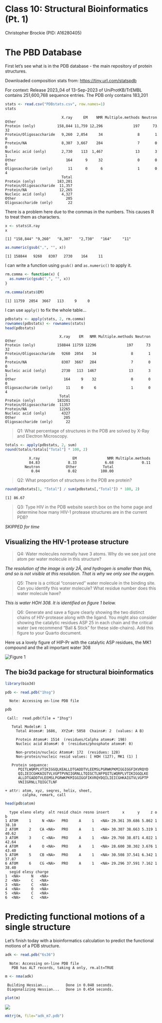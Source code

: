 # Class 10: Structural Bioinformatics (Pt. 1)
Christopher Brockie (PID: A16280405)

# The PBD Database

First let’s see what is in the PDB database - the main repository of
protein structures.

Downloaded composition stats from: https://tiny.url.com/statspdb

For context: Release 2023_04 of 13-Sep-2023 of UniProtKB/TrEMBL contains
251,600,768 sequence entries. The PDB only contains 183,201

``` r
stats <- read.csv("PDBstats.csv", row.names=1)
stats
```

                              X.ray     EM    NMR Multiple.methods Neutron Other
    Protein (only)          158,844 11,759 12,296              197      73    32
    Protein/Oligosaccharide   9,260  2,054     34                8       1     0
    Protein/NA                8,307  3,667    284                7       0     0
    Nucleic acid (only)       2,730    113  1,467               13       3     1
    Other                       164      9     32                0       0     0
    Oligosaccharide (only)       11      0      6                1       0     4
                              Total
    Protein (only)          183,201
    Protein/Oligosaccharide  11,357
    Protein/NA               12,265
    Nucleic acid (only)       4,327
    Other                       205
    Oligosaccharide (only)       22

There is a problem here due to the commas in the numbers. This causes R
to treat them as characters.

``` r
x <- stats$X.ray
x
```

    [1] "158,844" "9,260"   "8,307"   "2,730"   "164"     "11"     

``` r
as.numeric(gsub(",", "", x))
```

    [1] 158844   9260   8307   2730    164     11

I can write a function using `gsub()` and `as.numeric()` to apply it.

``` r
rm.comma <- function(x) {
  as.numeric(gsub(",", "", x))
}
```

``` r
rm.comma(stats$EM)
```

    [1] 11759  2054  3667   113     9     0

I can use `apply()` to fix the whole table…

``` r
pdbstats <- apply(stats, 2, rm.comma)
rownames(pdbstats) <- rownames(stats)
head(pdbstats)
```

                             X.ray    EM   NMR Multiple.methods Neutron Other
    Protein (only)          158844 11759 12296              197      73    32
    Protein/Oligosaccharide   9260  2054    34                8       1     0
    Protein/NA                8307  3667   284                7       0     0
    Nucleic acid (only)       2730   113  1467               13       3     1
    Other                      164     9    32                0       0     0
    Oligosaccharide (only)      11     0     6                1       0     4
                             Total
    Protein (only)          183201
    Protein/Oligosaccharide  11357
    Protein/NA               12265
    Nucleic acid (only)       4327
    Other                      205
    Oligosaccharide (only)      22

> Q1: What percentage of structures in the PDB are solved by X-Ray and
> Electron Microscopy.

``` r
totals <- apply(pdbstats, 2, sum)
round(totals/totals["Total"] * 100, 2)
```

               X.ray               EM              NMR Multiple.methods 
               84.83             8.33             6.68             0.11 
             Neutron            Other            Total 
                0.04             0.02           100.00 

> Q2: What proportion of structures in the PDB are protein?

``` r
round(pdbstats[1, "Total"] / sum(pdbstats[,"Total"]) * 100, 2)
```

    [1] 86.67

> Q3: Type HIV in the PDB website search box on the home page and
> determine how many HIV-1 protease structures are in the current PDB?

*SKIPPED for time*

## Visualizing the HIV-1 protease structure

> Q4: Water molecules normally have 3 atoms. Why do we see just one atom
> per water molecule in this structure?

*The resolution of the image is only 2Å, and hydrogen is smaller than
this, and so is not visible at this resolution. That is why we only see
the oxygen.*

> Q5: There is a critical “conserved” water molecule in the binding
> site. Can you identify this water molecule? What residue number does
> this water molecule have?

*This is water HOH 308. It is identified on figure 1 below.*

> Q6: Generate and save a figure clearly showing the two distinct chains
> of HIV-protease along with the ligand. You might also consider showing
> the catalytic residues ASP 25 in each chain and the critical water (we
> recommend “Ball & Stick” for these side-chains). Add this figure to
> your Quarto document.

Here us a lovely figure of HIP-Pr with the catalytic ASP residues, the
MK1 compound and the all important water 308

![**Figure 1**](1HSG.png)

## The bio3d package for structural bioinformatics

``` r
library(bio3d)

pdb <- read.pdb("1hsg")
```

      Note: Accessing on-line PDB file

``` r
pdb
```


     Call:  read.pdb(file = "1hsg")

       Total Models#: 1
         Total Atoms#: 1686,  XYZs#: 5058  Chains#: 2  (values: A B)

         Protein Atoms#: 1514  (residues/Calpha atoms#: 198)
         Nucleic acid Atoms#: 0  (residues/phosphate atoms#: 0)

         Non-protein/nucleic Atoms#: 172  (residues: 128)
         Non-protein/nucleic resid values: [ HOH (127), MK1 (1) ]

       Protein sequence:
          PQITLWQRPLVTIKIGGQLKEALLDTGADDTVLEEMSLPGRWKPKMIGGIGGFIKVRQYD
          QILIEICGHKAIGTVLVGPTPVNIIGRNLLTQIGCTLNFPQITLWQRPLVTIKIGGQLKE
          ALLDTGADDTVLEEMSLPGRWKPKMIGGIGGFIKVRQYDQILIEICGHKAIGTVLVGPTP
          VNIIGRNLLTQIGCTLNF

    + attr: atom, xyz, seqres, helix, sheet,
            calpha, remark, call

``` r
head(pdb$atom)
```

      type eleno elety  alt resid chain resno insert      x      y     z o     b
    1 ATOM     1     N <NA>   PRO     A     1   <NA> 29.361 39.686 5.862 1 38.10
    2 ATOM     2    CA <NA>   PRO     A     1   <NA> 30.307 38.663 5.319 1 40.62
    3 ATOM     3     C <NA>   PRO     A     1   <NA> 29.760 38.071 4.022 1 42.64
    4 ATOM     4     O <NA>   PRO     A     1   <NA> 28.600 38.302 3.676 1 43.40
    5 ATOM     5    CB <NA>   PRO     A     1   <NA> 30.508 37.541 6.342 1 37.87
    6 ATOM     6    CG <NA>   PRO     A     1   <NA> 29.296 37.591 7.162 1 38.40
      segid elesy charge
    1  <NA>     N   <NA>
    2  <NA>     C   <NA>
    3  <NA>     C   <NA>
    4  <NA>     O   <NA>
    5  <NA>     C   <NA>
    6  <NA>     C   <NA>

# Predicting functional motions of a single structure

Let’s finish today with a bioinformatics calculation to predict the
functional motions of a PDB structure.

``` r
adk <- read.pdb("6s36")
```

      Note: Accessing on-line PDB file
       PDB has ALT records, taking A only, rm.alt=TRUE

``` r
m <- nma(adk)
```

     Building Hessian...        Done in 0.048 seconds.
     Diagonalizing Hessian...   Done in 0.454 seconds.

``` r
plot(m)
```

![](class10_files/figure-commonmark/unnamed-chunk-12-1.png)

``` r
mktrj(m, file="adk_m7.pdb")
```
